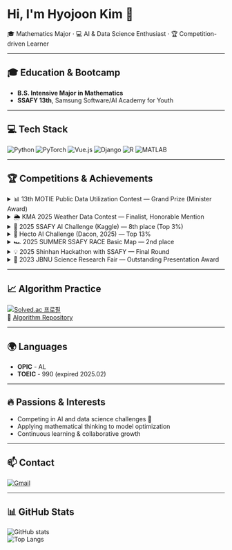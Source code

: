 # Hi, I'm Hyojoon Kim 👋

🎓 Mathematics Major · 💻 AI & Data Science Enthusiast · 🏆 Competition-driven Learner

---

## 🎓 Education & Bootcamp
- **B.S. Intensive Major in Mathematics**
- **SSAFY 13th**, Samsung Software/AI Academy for Youth

---

## 💻 Tech Stack
![Python](https://img.shields.io/badge/Python-3776AB?logo=python&logoColor=white)
![PyTorch](https://img.shields.io/badge/PyTorch-EE4C2C?logo=pytorch&logoColor=white)
![Vue.js](https://img.shields.io/badge/Vue.js-4FC08D?logo=vue.js&logoColor=white)
![Django](https://img.shields.io/badge/Django-092E20?logo=django&logoColor=white)
![R](https://img.shields.io/badge/R-276DC3?logo=r&logoColor=white)
![MATLAB](https://img.shields.io/badge/MATLAB-0076A8?logo=mathworks&logoColor=white)

---

## 🏆 Competitions & Achievements
<details>
<summary>📊 13th MOTIE Public Data Utilization Contest — Grand Prize (Minister Award)</summary>

- [Competition Link](https://datacontest.kr/)  
- Project: Correction of weather forecast errors caused by distance between prediction & observation points  
- Goal: Improve 24h weather prediction accuracy for industrial sites (e.g., solar, gas turbines)  
- **Awarded Grand Prize (산업통상자원부 장관상)**
</details>

<details>
<summary>🌦 KMA 2025 Weather Data Contest — Finalist, Honorable Mention</summary>

- [Competition Link](https://bd.kma.go.kr/contest/main.do)  
- Predicted subway congestion levels using time-series weather & observation data  
- Advanced to finals, awarded Honorable Mention
</details>

<details>
<summary>🚧 2025 SSAFY AI Challenge (Kaggle) — 8th place (Top 3%)</summary>

- [Competition Link](https://www.kaggle.com/c/pothole-detection-challenge)  
- Role: **Team Leader**  
- Built an object detection model for pothole detection using real-world road images
</details>

<details>
<summary>🚗 Hecto AI Challenge (Dacon, 2025) — Top 13%</summary>

- [Competition Link](https://dacon.io/competitions/official/236493/overview/description)  
- Classified used car types through image-based CV modeling  
- Led a team in a recruitment-linked competition
</details>

<details>
<summary>🏎 2025 SUMMER SSAFY RACE Basic Map — 2nd place</summary>

- Designed obstacle-avoidance & high-speed driving logic in a virtual autonomous driving environment
</details>

<details>
<summary>💡 2025 Shinhan Hackathon with SSAFY — Final Round</summary>

- Project: Quest-based savings app with EXP system and donation pools  
- Role: Built end-to-end recommendation system (FastAPI + SQLAlchemy, hybrid CF+CBF, cold-start fallback)  
- Also contributed to **React Native** front-end (design, screens, components)
</details>

<details>
<summary>📐 2023 JBNU Science Research Fair — Outstanding Presentation Award</summary>

- Research: Endomorphism of the 4-torsion group of elliptic curves  
- **Awarded Outstanding Presentation Award (우수발표상)**
</details>

---

## 📈 Algorithm Practice
[![Solved.ac 프로필](http://mazassumnida.wtf/api/v2/generate_badge?boj=jkim720)](https://solved.ac/jkim720)  
🔗 [Algorithm Repository](https://github.com/hjkim720/algorithm)

---

## 🌍 Languages
- **OPIC** - AL  
- **TOEIC** - 990 (expired 2025.02)

---

## 🔥 Passions & Interests
- Competing in AI and data science challenges 🚀  
- Applying mathematical thinking to model optimization  
- Continuous learning & collaborative growth  

---

## 📫 Contact
[![Gmail](https://img.shields.io/badge/Gmail-D14836?logo=gmail&logoColor=white)](mailto:joonbutjuly@gmail.com)

---

## 📊 GitHub Stats
![GitHub stats](https://github-readme-stats.vercel.app/api?username=hjkim720&show_icons=true&theme=radical)  
![Top Langs](https://github-readme-stats.vercel.app/api/top-langs/?username=hjkim720&layout=compact&theme=radical)
